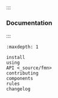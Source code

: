 <!--
SPDX-FileCopyrightText: Contributors to the Fedora Project

SPDX-License-Identifier: MIT
-->

```{include} ../README.md
```

:::
### Documentation
:::

```{toctree}
:maxdepth: 1

install
using
API <_source/fmn>
contributing
components
rules
changelog
```
